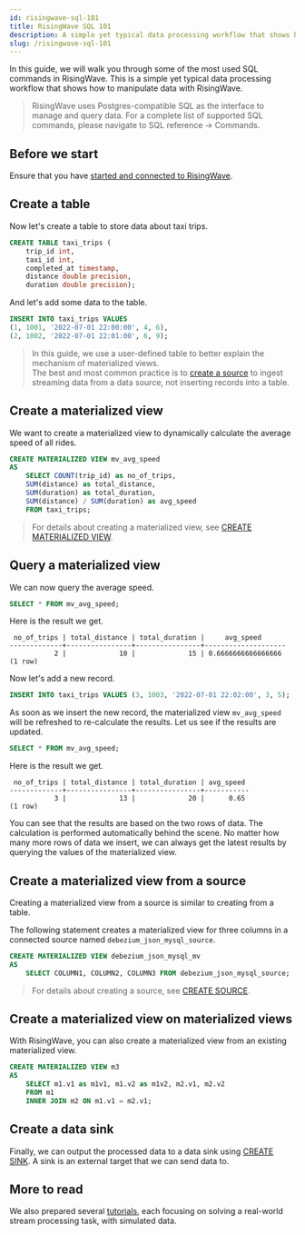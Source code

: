 ```yaml
---
id: risingwave-sql-101
title: RisingWave SQL 101
description: A simple yet typical data processing workflow that shows how to manipulate data with RisingWave.
slug: /risingwave-sql-101
---
```


In this guide, we will walk you through some of the most used SQL commands in RisingWave. This is a simple yet typical data processing workflow that shows how to manipulate data with RisingWave.

> RisingWave uses Postgres-compatible SQL as the interface to manage and query data. For a complete list of supported SQL commands, please navigate to SQL reference → Commands. 

## Before we start

Ensure that you have [started and connected to RisingWave](get-started.md/#run-risingwave).

## Create a table

Now let's create a table to store data about taxi trips.

```sql
CREATE TABLE taxi_trips (
    trip_id int, 
    taxi_id int, 
    completed_at timestamp, 
    distance double precision, 
    duration double precision);
```

And let's add some data to the table.

```sql
INSERT INTO taxi_trips VALUES 
(1, 1001, '2022-07-01 22:00:00', 4, 6), 
(2, 1002, '2022-07-01 22:01:00', 6, 9);
```

> In this guide, we use a user-defined table to better explain the mechanism of materialized views.<br/>The best and most common practice is to [create a source](sql/commands/sql-create-source.md) to ingest streaming data from a data source, not inserting records into a table.

## Create a materialized view

We want to create a materialized view to dynamically calculate the average speed of all rides.

```sql
CREATE MATERIALIZED VIEW mv_avg_speed
AS
    SELECT COUNT(trip_id) as no_of_trips,
    SUM(distance) as total_distance,
    SUM(duration) as total_duration,
    SUM(distance) / SUM(duration) as avg_speed
    FROM taxi_trips;
```

> For details about creating a materialized view, see [CREATE MATERIALIZED VIEW](sql/commands/sql-create-mv.md).

## Query a materialized view

We can now query the average speed.

```sql
SELECT * FROM mv_avg_speed;
```

Here is the result we get. 

```
 no_of_trips | total_distance | total_duration |     avg_speed      
-------------+----------------+----------------+--------------------
           2 |             10 |             15 | 0.6666666666666666
(1 row)
```

Now let's add a new record.

```sql
INSERT INTO taxi_trips VALUES (3, 1003, '2022-07-01 22:02:00', 3, 5);
```

As soon as we insert the new record, the materialized view `mv_avg_speed` will be refreshed to re-calculate the results. Let us see if the results are updated.

```sql
SELECT * FROM mv_avg_speed;
```

Here is the result we get. 

```
 no_of_trips | total_distance | total_duration | avg_speed 
-------------+----------------+----------------+-----------
           3 |             13 |             20 |      0.65
(1 row)

```

You can see that the results are based on the two rows of data. The calculation is performed automatically behind the scene. No matter how many more rows of data we insert, we can always get the latest results by querying the values of the materialized view.

## Create a materialized view from a source

Creating a materialized view from a source is similar to creating from a table.

The following statement creates a materialized view for three columns in a connected source named `debezium_json_mysql_source`.

```sql title="To create a materialized view from a source:"
CREATE MATERIALIZED VIEW debezium_json_mysql_mv 
AS 
    SELECT COLUMN1, COLUMN2, COLUMN3 FROM debezium_json_mysql_source;
```
> For details about creating a source, see [CREATE SOURCE](sql/commands/sql-create-source.md).

## Create a materialized view on materialized views

With RisingWave, you can also create a materialized view from an existing materialized view. 

```sql title="To create a materialized view from existing materialized views:"
CREATE MATERIALIZED VIEW m3
AS 
    SELECT m1.v1 as m1v1, m1.v2 as m1v2, m2.v1, m2.v2 
    FROM m1 
    INNER JOIN m2 ON m1.v1 = m2.v1;
```

## Create a data sink

Finally, we can output the processed data to a data sink using [CREATE SINK](sql/commands/sql-create-sink.md). A sink is an external target that we can send data to.

## More to read

We also prepared several [tutorials](/tutorials/real-time-ad-performance-analysis.md), each focusing on solving a real-world stream processing task, with simulated data.




